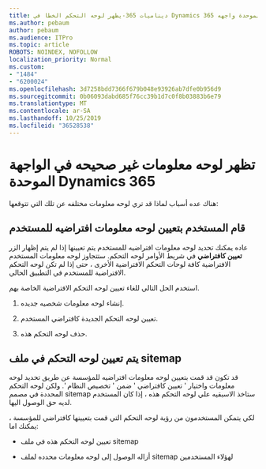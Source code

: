 ```yaml
---
title: ديناميات 365-يظهر لوحه التحكم الخطا في Dynamics 365 الموحدة واجهه
ms.author: pebaum
author: pebaum
ms.audience: ITPro
ms.topic: article
ROBOTS: NOINDEX, NOFOLLOW
localization_priority: Normal
ms.custom:
- "1484"
- "6200024"
ms.openlocfilehash: 3d7258bdd7366f679b048e93926ab7dfe0b956d9
ms.sourcegitcommit: 0b06093dabd685f76cc39b1d7c0f8b03883b6e79
ms.translationtype: MT
ms.contentlocale: ar-SA
ms.lasthandoff: 10/25/2019
ms.locfileid: "36528538"
---
```

# <a name="wrong-dashboard-shows-in-dynamics-365-unified-interface"></a>تظهر لوحه معلومات غير صحيحه في الواجهة الموحدة Dynamics 365

هناك عده أسباب لماذا قد تري لوحه معلومات مختلفه عن تلك التي تتوقعها:

## <a name="the-user-has-set-a-user-default-dashboard"></a>قام المستخدم بتعيين لوحه معلومات افتراضيه للمستخدم 

عاده يمكنك تحديد لوحه معلومات افتراضيه للمستخدم يتم تعيينها إذا لم يتم إظهار الزر **تعيين كافتراضي** في شريط الأوامر لوحه التحكم. ستتجاوز لوحه معلومات المستخدم الافتراضية كافة لوحات التحكم الافتراضية الأخرى ، حتى إذا لم تكن لوحه التحكم الافتراضية للمستخدم في التطبيق الحالي.

استخدم الحل التالي للغاء تعيين لوحه التحكم الافتراضية الخاصة بهم.

1. إنشاء لوحه معلومات شخصيه جديده.

2. تعيين لوحه التحكم الجديدة كافتراضي المستخدم.

3. حذف لوحه التحكم هذه.

## <a name="the-dashboard-is-set-in-the-sitemap"></a>يتم تعيين لوحه التحكم في ملف sitemap

قد تكون قد قمت بتعيين لوحه معلومات افتراضيه للمؤسسة عن طريق تحديد لوحه معلومات واختيار ' تعيين كافتراضي ' ضمن ' تخصيص النظام '. ولكن لوحه التحكم المحددة في مصمم sitemap ستاخذ الاسبقيه علي لوحه التحكم هذه ، إذا كان المستخدم لديه حق الوصول اليها.

لكي يتمكن المستخدمون من رؤية لوحه التحكم التي قمت بتعيينها كافتراضي للمؤسسة ، يمكنك اما:

* تعيين لوحه التحكم هذه في ملف sitemap

* أزاله الوصول إلى لوحه معلومات محدده لملف sitemap لهؤلاء المستخدمين
